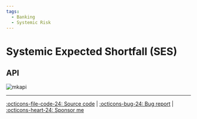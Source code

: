 ```yaml
---
tags:
  - Banking
  - Systemic Risk
---
```


# Systemic Expected Shortfall (SES)

## API

![mkapi](frds.measures.systemic_expected_shortfall|short)

---

[:octicons-file-code-24: Source code](https://github.com/mgao6767/frds/blob/master/frds/measures/func_ses.py) | [:octicons-bug-24: Bug report](https://github.com/mgao6767/frds/issues/new?assignees=mgao6767&labels=&template=bug_report.md&title=%5BBUG%5D) | [:octicons-heart-24: Sponsor me](https://github.com/sponsors/mgao6767)